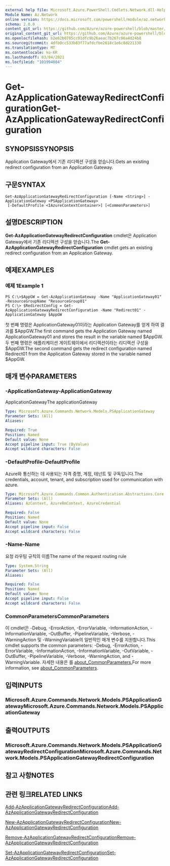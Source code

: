 ```yaml
---
external help file: Microsoft.Azure.PowerShell.Cmdlets.Network.dll-Help.xml
Module Name: Az.Network
online version: https://docs.microsoft.com/powershell/module/az.network/get-azapplicationgatewayredirectconfiguration
schema: 2.0.0
content_git_url: https://github.com/Azure/azure-powershell/blob/master/src/Network/Network/help/Get-AzApplicationGatewayRedirectConfiguration.md
original_content_git_url: https://github.com/Azure/azure-powershell/blob/master/src/Network/Network/help/Get-AzApplicationGatewayRedirectConfiguration.md
ms.openlocfilehash: b2e62b0785cc01dfc9b26aeac7b267c06a4d24b8
ms.sourcegitcommit: 4dfb0cc533b83f77afdcfbe2618c1e6c8d221330
ms.translationtype: MT
ms.contentlocale: ko-KR
ms.lasthandoff: 03/04/2021
ms.locfileid: "101994084"
---
```

# <span data-ttu-id="960f1-101">Get-AzApplicationGatewayRedirectConfiguration</span><span class="sxs-lookup"><span data-stu-id="960f1-101">Get-AzApplicationGatewayRedirectConfiguration</span></span>

## <span data-ttu-id="960f1-102">SYNOPSIS</span><span class="sxs-lookup"><span data-stu-id="960f1-102">SYNOPSIS</span></span>
<span data-ttu-id="960f1-103">Application Gateway에서 기존 리디렉션 구성을 얻습니다.</span><span class="sxs-lookup"><span data-stu-id="960f1-103">Gets an existing redirect configuration from an Application Gateway.</span></span>

## <span data-ttu-id="960f1-104">구문</span><span class="sxs-lookup"><span data-stu-id="960f1-104">SYNTAX</span></span>

```
Get-AzApplicationGatewayRedirectConfiguration [-Name <String>] -ApplicationGateway <PSApplicationGateway>
 [-DefaultProfile <IAzureContextContainer>] [<CommonParameters>]
```

## <span data-ttu-id="960f1-105">설명</span><span class="sxs-lookup"><span data-stu-id="960f1-105">DESCRIPTION</span></span>
<span data-ttu-id="960f1-106">**Get-AzApplicationGatewayRedirectConfiguration** cmdlet은 Application Gateway에서 기존 리디렉션 구성을 얻습니다.</span><span class="sxs-lookup"><span data-stu-id="960f1-106">The **Get-AzApplicationGatewayRedirectConfiguration** cmdlet gets an existing redirect configuration from an Application Gateway.</span></span>

## <span data-ttu-id="960f1-107">예제</span><span class="sxs-lookup"><span data-stu-id="960f1-107">EXAMPLES</span></span>

### <span data-ttu-id="960f1-108">예제 1</span><span class="sxs-lookup"><span data-stu-id="960f1-108">Example 1</span></span>
```
PS C:\>$AppGW = Get-AzApplicationGateway -Name "ApplicationGateway01" -ResourceGroupName "ResourceGroup01"
PS C:\> $RedirectConfig = Get-AzApplicationGatewayRedirectConfiguration -Name "Redirect01" -ApplicationGateway $AppGW
```

<span data-ttu-id="960f1-109">첫 번째 명령은 ApplicationGateway01이라는 Application Gateway를 얻게 하여 결과를 $AppGW.</span><span class="sxs-lookup"><span data-stu-id="960f1-109">The first command gets the Application Gateway named ApplicationGateway01 and stores the result in the variable named $AppGW.</span></span>
<span data-ttu-id="960f1-110">두 번째 명령은 애플리케이션 게이트웨이에서 리디렉션이라는 리디렉션 구성을 $AppGW.</span><span class="sxs-lookup"><span data-stu-id="960f1-110">The second command gets the redirect configuration named Redirect01 from the Application Gateway stored in the variable named $AppGW.</span></span>

## <span data-ttu-id="960f1-111">매개 변수</span><span class="sxs-lookup"><span data-stu-id="960f1-111">PARAMETERS</span></span>

### <span data-ttu-id="960f1-112">-ApplicationGateway</span><span class="sxs-lookup"><span data-stu-id="960f1-112">-ApplicationGateway</span></span>
<span data-ttu-id="960f1-113">ApplicationGateway</span><span class="sxs-lookup"><span data-stu-id="960f1-113">The applicationGateway</span></span>

```yaml
Type: Microsoft.Azure.Commands.Network.Models.PSApplicationGateway
Parameter Sets: (All)
Aliases:

Required: True
Position: Named
Default value: None
Accept pipeline input: True (ByValue)
Accept wildcard characters: False
```

### <span data-ttu-id="960f1-114">-DefaultProfile</span><span class="sxs-lookup"><span data-stu-id="960f1-114">-DefaultProfile</span></span>
<span data-ttu-id="960f1-115">Azure와 통신하는 데 사용되는 자격 증명, 계정, 테넌트 및 구독입니다.</span><span class="sxs-lookup"><span data-stu-id="960f1-115">The credentials, account, tenant, and subscription used for communication with azure.</span></span>

```yaml
Type: Microsoft.Azure.Commands.Common.Authentication.Abstractions.Core.IAzureContextContainer
Parameter Sets: (All)
Aliases: AzContext, AzureRmContext, AzureCredential

Required: False
Position: Named
Default value: None
Accept pipeline input: False
Accept wildcard characters: False
```

### <span data-ttu-id="960f1-116">-Name</span><span class="sxs-lookup"><span data-stu-id="960f1-116">-Name</span></span>
<span data-ttu-id="960f1-117">요청 라우팅 규칙의 이름</span><span class="sxs-lookup"><span data-stu-id="960f1-117">The name of the request routing rule</span></span>

```yaml
Type: System.String
Parameter Sets: (All)
Aliases:

Required: False
Position: Named
Default value: None
Accept pipeline input: False
Accept wildcard characters: False
```

### <span data-ttu-id="960f1-118">CommonParameters</span><span class="sxs-lookup"><span data-stu-id="960f1-118">CommonParameters</span></span>
<span data-ttu-id="960f1-119">이 cmdlet은 -Debug, -ErrorAction, -ErrorVariable, -InformationAction, -InformationVariable, -OutBuffer, -PipelineVariable, -Verbose, -WarningAction 및 -WarningVariable의 일반적인 매개 변수를 지원합니다.</span><span class="sxs-lookup"><span data-stu-id="960f1-119">This cmdlet supports the common parameters: -Debug, -ErrorAction, -ErrorVariable, -InformationAction, -InformationVariable, -OutVariable, -OutBuffer, -PipelineVariable, -Verbose, -WarningAction, and -WarningVariable.</span></span> <span data-ttu-id="960f1-120">자세한 내용은 를 [about_CommonParameters.](http://go.microsoft.com/fwlink/?LinkID=113216)</span><span class="sxs-lookup"><span data-stu-id="960f1-120">For more information, see [about_CommonParameters](http://go.microsoft.com/fwlink/?LinkID=113216).</span></span>

## <span data-ttu-id="960f1-121">입력</span><span class="sxs-lookup"><span data-stu-id="960f1-121">INPUTS</span></span>

### <span data-ttu-id="960f1-122">Microsoft.Azure.Commands.Network.Models.PSApplicationGateway</span><span class="sxs-lookup"><span data-stu-id="960f1-122">Microsoft.Azure.Commands.Network.Models.PSApplicationGateway</span></span>

## <span data-ttu-id="960f1-123">출력</span><span class="sxs-lookup"><span data-stu-id="960f1-123">OUTPUTS</span></span>

### <span data-ttu-id="960f1-124">Microsoft.Azure.Commands.Network.Models.PSApplicationGatewayRedirectConfiguration</span><span class="sxs-lookup"><span data-stu-id="960f1-124">Microsoft.Azure.Commands.Network.Models.PSApplicationGatewayRedirectConfiguration</span></span>

## <span data-ttu-id="960f1-125">참고 사항</span><span class="sxs-lookup"><span data-stu-id="960f1-125">NOTES</span></span>

## <span data-ttu-id="960f1-126">관련 링크</span><span class="sxs-lookup"><span data-stu-id="960f1-126">RELATED LINKS</span></span>

[<span data-ttu-id="960f1-127">Add-AzApplicationGatewayRedirectConfiguration</span><span class="sxs-lookup"><span data-stu-id="960f1-127">Add-AzApplicationGatewayRedirectConfiguration</span></span>](./Add-AzApplicationGatewayRedirectConfiguration.md)

[<span data-ttu-id="960f1-128">New-AzApplicationGatewayRedirectConfiguration</span><span class="sxs-lookup"><span data-stu-id="960f1-128">New-AzApplicationGatewayRedirectConfiguration</span></span>](./New-AzApplicationGatewayRedirectConfiguration.md)

[<span data-ttu-id="960f1-129">Remove-AzApplicationGatewayRedirectConfiguration</span><span class="sxs-lookup"><span data-stu-id="960f1-129">Remove-AzApplicationGatewayRedirectConfiguration</span></span>](./Remove-AzApplicationGatewayRedirectConfiguration.md)

[<span data-ttu-id="960f1-130">Set-AzApplicationGatewayRedirectConfiguration</span><span class="sxs-lookup"><span data-stu-id="960f1-130">Set-AzApplicationGatewayRedirectConfiguration</span></span>](./Set-AzApplicationGatewayRedirectConfiguration.md)
